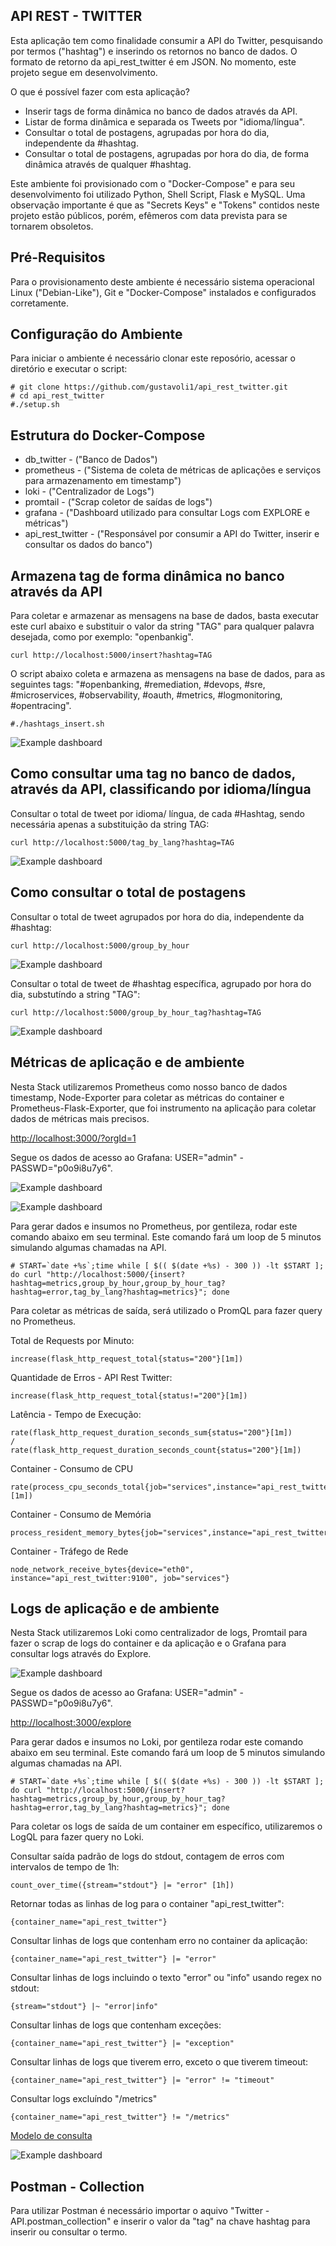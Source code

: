 ## API REST - TWITTER 

Esta aplicação tem como finalidade consumir a API do Twitter, pesquisando por termos ("hashtag") e inserindo os retornos no banco de dados. O formato de retorno da api_rest_twitter é em JSON. No momento, este projeto segue em desenvolvimento.

O que é possível fazer com esta aplicação?

- Inserir tags de forma dinâmica no banco de dados através da API.
- Listar de forma dinâmica e separada os Tweets por "idioma/língua". 
- Consultar o total de postagens, agrupadas por hora do dia, independente da #hashtag.
- Consultar o total de postagens, agrupadas por hora do dia, de forma dinâmica através de qualquer #hashtag.

Este ambiente foi provisionado com o "Docker-Compose" e para seu desenvolvimento foi utilizado Python, Shell Script, Flask e MySQL. 
Uma observação importante é que as "Secrets Keys" e "Tokens" contidos neste projeto estão públicos, porém, efêmeros com data prevista para se tornarem obsoletos.

## Pré-Requisitos

Para o provisionamento deste ambiente é necessário sistema operacional Linux ("Debian-Like"), Git e "Docker-Compose" instalados e configurados corretamente.

## Configuração do Ambiente

Para iniciar o ambiente é necessário clonar este reposório, acessar o diretório e executar o script:
```
# git clone https://github.com/gustavoli1/api_rest_twitter.git
# cd api_rest_twitter
#./setup.sh
```

## Estrutura do Docker-Compose

 - db_twitter - ("Banco de Dados")
 - prometheus - ("Sistema de coleta de métricas de aplicações e serviços para armazenamento em timestamp")
 - loki - ("Centralizador de Logs")
 - promtail - ("Scrap coletor de saídas de logs")
 - grafana - ("Dashboard utilizado para consultar Logs com EXPLORE e métricas")
 - api_rest_twitter - ("Responsável por consumir a API do Twitter, inserir e consultar os dados do banco")

## Armazena tag de forma dinâmica no banco através da API 

Para coletar e armazenar as mensagens na base de dados, basta executar este curl abaixo e substituir o valor da string "TAG" para qualquer palavra desejada, como por exemplo: "openbankig".
```
curl http://localhost:5000/insert?hashtag=TAG
```

O script abaixo coleta e armazena as mensagens na base de dados, para as seguintes tags: "#openbanking, #remediation, #devops, #sre, #microservices, #observability, #oauth, #metrics, #logmonitoring, #opentracing". 

```
#./hashtags_insert.sh
```

![Example dashboard](https://github.com/gustavoli1/api_rest_twitter/blob/main/images/insert.png)


## Como consultar uma tag no banco de dados, através da API, classificando por idioma/língua

Consultar o total de tweet por idioma/ língua, de cada #Hashtag, sendo necessária apenas a substituição da string TAG:

```
curl http://localhost:5000/tag_by_lang?hashtag=TAG
```

![Example dashboard](https://github.com/gustavoli1/api_rest_twitter/blob/main/images/tag_by_lang.png)


## Como consultar o total de postagens

Consultar o total de tweet agrupados por hora do dia, independente da #hashtag:

```
curl http://localhost:5000/group_by_hour
```

![Example dashboard](https://github.com/gustavoli1/api_rest_twitter/blob/main/images/group_by_hour.png)


Consultar o total de tweet de #hashtag específica, agrupado por hora do dia, substutíndo a string "TAG":

```
curl http://localhost:5000/group_by_hour_tag?hashtag=TAG
```

![Example dashboard](https://github.com/gustavoli1/api_rest_twitter/blob/main/images/group_by_hour_tag.png)


## Métricas de aplicação e de ambiente

Nesta Stack utilizaremos Prometheus como nosso banco de dados timestamp, Node-Exporter para coletar as métricas do container e Prometheus-Flask-Exporter, que foi instrumento na aplicação para coletar dados de métricas mais precisos.

[http://localhost:3000/?orgId=1](http://localhost:3000/explore)

Segue os dados de acesso ao Grafana: USER="admin" - PASSWD="p0o9i8u7y6".

![Example dashboard](https://github.com/gustavoli1/api_rest_twitter/blob/main/images/metrics_2.png)

![Example dashboard](https://github.com/gustavoli1/api_rest_twitter/blob/main/images/metrics.png)

Para gerar dados e insumos no Prometheus, por gentileza, rodar este comando abaixo em seu terminal. Este comando fará um loop de 5 minutos simulando algumas chamadas na API.
```
# START=`date +%s`;time while [ $(( $(date +%s) - 300 )) -lt $START ]; do curl "http://localhost:5000/{insert?hashtag=metrics,group_by_hour,group_by_hour_tag?hashtag=error,tag_by_lang?hashtag=metrics}"; done
```



Para coletar as métricas de saída, será utilizado o PromQL para fazer query no Prometheus.


Total de Requests por Minuto:
```
increase(flask_http_request_total{status="200"}[1m])
```


Quantidade de Erros - API Rest Twitter:
```
increase(flask_http_request_total{status!="200"}[1m])
```


Latência - Tempo de Execução:
```
rate(flask_http_request_duration_seconds_sum{status="200"}[1m])
/
rate(flask_http_request_duration_seconds_count{status="200"}[1m])
```


Container - Consumo de CPU
```
rate(process_cpu_seconds_total{job="services",instance="api_rest_twitter:5000"}[1m])
```


Container - Consumo de Memória
```
process_resident_memory_bytes{job="services",instance="api_rest_twitter:5000"}
```


Container - Tráfego de Rede
```
node_network_receive_bytes{device="eth0", instance="api_rest_twitter:9100", job="services"}
```


## Logs de aplicação e de ambiente

Nesta Stack utilizaremos Loki como centralizador de logs, Promtail para fazer o scrap de logs do container e da aplicação e o Grafana para consultar logs através do Explore. 

![Example dashboard](https://github.com/gustavoli1/api_rest_twitter/blob/main/images/error_log.png)

Segue os dados de acesso ao Grafana: USER="admin" - PASSWD="p0o9i8u7y6".

[http://localhost:3000/explore](http://localhost:3000/explore)


Para gerar dados e insumos no Loki, por gentileza rodar este comando abaixo em seu terminal. Este comando fará um loop de 5 minutos simulando algumas chamadas na API.
```
# START=`date +%s`;time while [ $(( $(date +%s) - 300 )) -lt $START ]; do curl "http://localhost:5000/{insert?hashtag=metrics,group_by_hour,group_by_hour_tag?hashtag=error,tag_by_lang?hashtag=metrics}"; done
```


Para coletar os logs de saída de um container em específico, utilizaremos o LogQL para fazer query no Loki.


Consultar saída padrão de logs do stdout, contagem de erros com intervalos de tempo de 1h:
```
count_over_time({stream="stdout"} |= "error" [1h])
```

Retornar todas as linhas de log para o container "api_rest_twitter":
```
{container_name="api_rest_twitter"}
```

Consultar linhas de logs que contenham erro no container da aplicação:
```
{container_name="api_rest_twitter"} |= "error"
```

Consultar linhas de logs incluindo o texto "error" ou "info" usando regex no stdout:
```
{stream="stdout"} |~ "error|info"
```

Consultar linhas de logs que contenham exceções:
```
{container_name="api_rest_twitter"} |= "exception" 
```

Consultar linhas de logs que tiverem erro, exceto o que tiverem timeout:
```
{container_name="api_rest_twitter"} |= "error" != "timeout"
```

Consultar logs excluíndo "/metrics"
```
{container_name="api_rest_twitter"} != "/metrics"
```


[Modelo de consulta](http://localhost:3000/explore?orgId=1&left=%5B%22now-1h%22,%22now%22,%22loki%22,%7B%22refId%22:%22A%22,%22expr%22:%22%7Bcontainer_name%3D%5C%22api_rest_twitter%5C%22%7D%22%7D%5D)

![Example dashboard](https://github.com/gustavoli1/api_rest_twitter/blob/main/images/explore_2.png)

## Postman - Collection

Para utilizar Postman é necessário importar o aquivo "Twitter - API.postman_collection" e inserir o valor da "tag" na chave hashtag para inserir ou consultar o termo.

